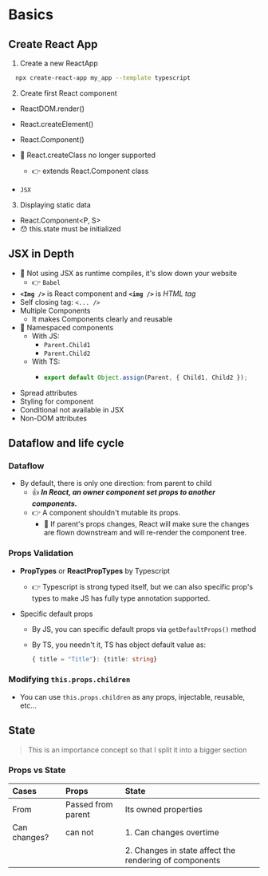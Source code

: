 # Basics

## Create React App

1. Create a new ReactApp

```bash
  npx create-react-app my_app --template typescript
```

2. Create first React component

- ReactDOM.render()
- React.createElement()
- React.Component()
- 🧨 React.createClass no longer supported

  - 👉 extends React.Component class

- `JSX`

3. Displaying static data

- React.Component<P, S>
- 😯 this.state must be initialized

## JSX in Depth

- 🚫 Not using JSX as runtime compiles, it's slow down your website
  - 👉 `Babel`
- **`<Img />`** is React component and **`<img />`** is _HTML tag_
- Self closing tag: `<... />`
- Multiple Components
  - It makes Components clearly and reusable
- 👏 Namespaced components
  - With JS:
    - `Parent.Child1`
    - `Parent.Child2`
  - With TS:
    - ```javascript
      export default Object.assign(Parent, { Child1, Child2 });
      ```
- Spread attributes
- Styling for component
- Conditional not available in JSX
- Non-DOM attributes

## Dataflow and life cycle

### Dataflow

- By default, there is only one direction: from parent to child
  - 👍 **_In React, an owner component set props to another components._**
  - 👉 A component shouldn't mutable its props.
    - 👏 If parent's props changes, React will make sure the changes are flown downstream and will re-render the component tree.

### Props Validation

- **PropTypes** or **ReactPropTypes** by Typescript

  - 👉 Typescript is strong typed itself, but we can also specific prop's types to make JS has fully type annotation supported.

- Specific default props

  - By JS, you can specific default props via `getDefaultProps()` method

  - By TS, you needn't it, TS has object default value as:

    ```typescript
    { title = "Title"}: {title: string}
    ```

### Modifying `this.props.children`

- You can use `this.props.children` as any props, injectable, reusable, etc...

## State

> This is an importance concept so that I split it into a bigger section

### Props vs State

| Cases        | Props              | State                                                  |
| :----------- | :----------------- | :----------------------------------------------------- |
| From         | Passed from parent | Its owned properties                                   |
| Can changes? | can not            | 1. Can changes overtime                                |
|              |                    | 2. Changes in state affect the rendering of components |
